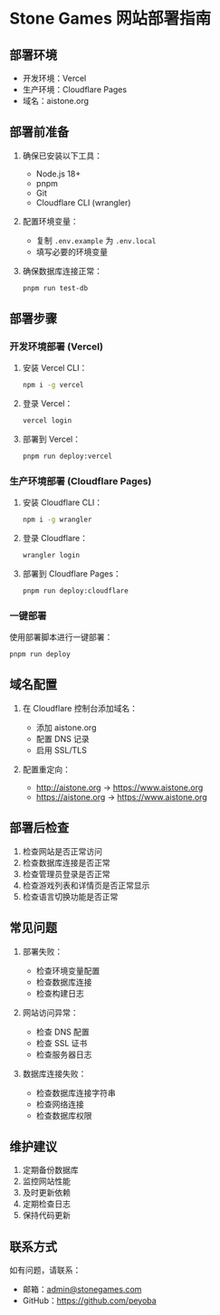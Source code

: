 # Stone Games 网站部署指南

## 部署环境

- 开发环境：Vercel
- 生产环境：Cloudflare Pages
- 域名：aistone.org

## 部署前准备

1. 确保已安装以下工具：
   - Node.js 18+
   - pnpm
   - Git
   - Cloudflare CLI (wrangler)

2. 配置环境变量：
   - 复制 `.env.example` 为 `.env.local`
   - 填写必要的环境变量

3. 确保数据库连接正常：
   ```bash
   pnpm run test-db
   ```

## 部署步骤

### 开发环境部署 (Vercel)

1. 安装 Vercel CLI：
   ```bash
   npm i -g vercel
   ```

2. 登录 Vercel：
   ```bash
   vercel login
   ```

3. 部署到 Vercel：
   ```bash
   pnpm run deploy:vercel
   ```

### 生产环境部署 (Cloudflare Pages)

1. 安装 Cloudflare CLI：
   ```bash
   npm i -g wrangler
   ```

2. 登录 Cloudflare：
   ```bash
   wrangler login
   ```

3. 部署到 Cloudflare Pages：
   ```bash
   pnpm run deploy:cloudflare
   ```

### 一键部署

使用部署脚本进行一键部署：
```bash
pnpm run deploy
```

## 域名配置

1. 在 Cloudflare 控制台添加域名：
   - 添加 aistone.org
   - 配置 DNS 记录
   - 启用 SSL/TLS

2. 配置重定向：
   - http://aistone.org -> https://www.aistone.org
   - https://aistone.org -> https://www.aistone.org

## 部署后检查

1. 检查网站是否正常访问
2. 检查数据库连接是否正常
3. 检查管理员登录是否正常
4. 检查游戏列表和详情页是否正常显示
5. 检查语言切换功能是否正常

## 常见问题

1. 部署失败：
   - 检查环境变量配置
   - 检查数据库连接
   - 检查构建日志

2. 网站访问异常：
   - 检查 DNS 配置
   - 检查 SSL 证书
   - 检查服务器日志

3. 数据库连接失败：
   - 检查数据库连接字符串
   - 检查网络连接
   - 检查数据库权限

## 维护建议

1. 定期备份数据库
2. 监控网站性能
3. 及时更新依赖
4. 定期检查日志
5. 保持代码更新

## 联系方式

如有问题，请联系：
- 邮箱：admin@stonegames.com
- GitHub：https://github.com/peyoba 